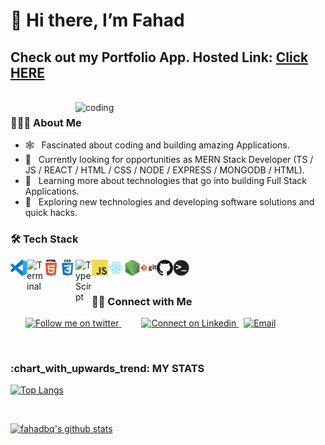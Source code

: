 <h1>👋 Hi there, I’m Fahad </h1>

## Check out my Portfolio App. Hosted Link: [Click HERE](https://fahad-baig.vercel.app/)

<br/>

<img align="right" alt="coding" width="400" src="https://thumbs.gfycat.com/EvilNextDevilfish-small.gif"/>

<h3 >👨🏻‍💻 About Me </h3>

- 🕸️ &nbsp; Fascinated about coding and building amazing Applications.
- 🔭 &nbsp; Currently looking for opportunities as MERN Stack Developer (TS / JS / REACT / HTML / CSS / NODE / EXPRESS / MONGODB / HTML).
- 🌱 &nbsp; Learning more about technologies that go into building Full Stack Applications.
- 🤔 &nbsp; Exploring new technologies and developing software solutions and quick hacks.

<h3> 🛠 Tech Stack </h3>

<img align="left" alt="Visual Studio Code" width="26px" src="https://raw.githubusercontent.com/github/explore/80688e429a7d4ef2fca1e82350fe8e3517d3494d/topics/visual-studio-code/visual-studio-code.png" />
<img align="left" alt="Terminal" width="26px" src="https://github.com/fahadbq/fahadbq/assets/95031693/fdeaf7eb-94a9-4794-bcad-1bd9410e72f0" />
<img align="left" alt="HTML5" width="26px" src="https://raw.githubusercontent.com/github/explore/80688e429a7d4ef2fca1e82350fe8e3517d3494d/topics/html/html.png" />
<img align="left" alt="CSS3" width="26px" src="https://raw.githubusercontent.com/github/explore/80688e429a7d4ef2fca1e82350fe8e3517d3494d/topics/css/css.png" />
<!-- <img align="left" alt="Sass" width="26px" src="https://raw.githubusercontent.com/github/explore/80688e429a7d4ef2fca1e82350fe8e3517d3494d/topics/sass/sass.png" /> -->
<img align="left" alt="TypeScirpt" width="26px" src="https://user-images.githubusercontent.com/95031693/233821209-96b50ae5-14b9-4da6-ae4c-f520f30d4657.png" />
<img align="left" alt="JavaScript" width="26px" src="https://raw.githubusercontent.com/github/explore/80688e429a7d4ef2fca1e82350fe8e3517d3494d/topics/javascript/javascript.png" />
<img align="left" alt="React" width="26px" src="https://raw.githubusercontent.com/github/explore/80688e429a7d4ef2fca1e82350fe8e3517d3494d/topics/react/react.png" />
<img align="left" alt="Node.js" width="26px" src="https://raw.githubusercontent.com/github/explore/80688e429a7d4ef2fca1e82350fe8e3517d3494d/topics/nodejs/nodejs.png" />
<img align="left" alt="Git" width="26px" src="https://raw.githubusercontent.com/github/explore/80688e429a7d4ef2fca1e82350fe8e3517d3494d/topics/git/git.png" />
<img align="left" alt="GitHub" width="26px" src="https://raw.githubusercontent.com/github/explore/78df643247d429f6cc873026c0622819ad797942/topics/github/github.png" />
<img align="left" alt="Terminal" width="26px" src="https://raw.githubusercontent.com/github/explore/80688e429a7d4ef2fca1e82350fe8e3517d3494d/topics/terminal/terminal.png" />

<!-- <img align="left" alt="Flask" width="26px" src="https://user-images.githubusercontent.com/60667917/99986193-e4ceb200-2dd4-11eb-8819-7f65305075f3.png" /> -->

<br />
<br />

<h3>🤝🏻 Connect with Me </h3>

<p >
    <a href="https://twitter.com/Fahadba1g" style="padding: 24px;">
    <img src="https://github.com/tbakerx/tbakerx/blob/main/assets/twitter-green.png" alt="Follow me on twitter"  width="24" height="24">
    </a>
     <a href="https://www.linkedin.com/in/fahad-baig-0b6a22207/" style="padding: 8px; width: 24px; height: 24px;">
        <img src="https://github.com/tbakerx/tbakerx/blob/main/assets/linkedin-green.png" alt="Connect on Linkedin" width="24" height="24">
    </a>
<a href="mailto:fahadmay11@gmail.com"><img alt="Email" src="https://img.shields.io/badge/Email-fahadbaigq%40gmail.com-blue?style=flat&logo=gmail"></a>
</p>

<br/>

<h3 >:chart_with_upwards_trend: MY STATS</h3>

[![Top Langs](https://github-readme-stats.vercel.app/api/top-langs/?username=fahadbq&theme=radical)](https://github.com/fahadbq/github-readme-stats)

<br/>

[![fahadbq's github stats](https://github-readme-stats.vercel.app/api?username=fahadbq&count_private=true&show_icons=true&title_color=fff&icon_color=79ff97&text_color=9f9f9f&bg_color=151515)](https://github.com/fahadbq)
